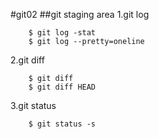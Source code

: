 #git02
##git staging area
1.git log
```
    $ git log -stat
    $ git log --pretty=oneline
```
2.git diff
```
    $ git diff
    $ git diff HEAD
```
3.git status
```
    $ git status -s
```


